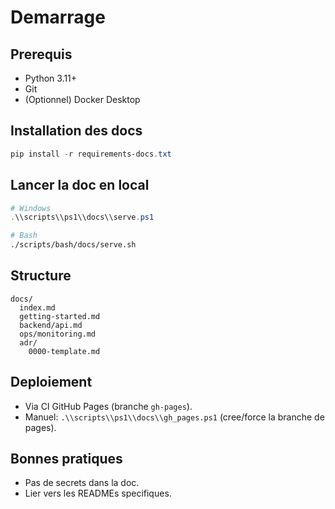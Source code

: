 # Demarrage

## Prerequis

* Python 3.11+
* Git
* (Optionnel) Docker Desktop

## Installation des docs

```powershell
pip install -r requirements-docs.txt
```

## Lancer la doc en local

```powershell
# Windows
.\\scripts\\ps1\\docs\\serve.ps1
```

```bash
# Bash
./scripts/bash/docs/serve.sh
```

## Structure

```
docs/
  index.md
  getting-started.md
  backend/api.md
  ops/monitoring.md
  adr/
    0000-template.md
```

## Deploiement

* Via CI GitHub Pages (branche `gh-pages`).
* Manuel: `.\\scripts\\ps1\\docs\\gh_pages.ps1` (cree/force la branche de pages).

## Bonnes pratiques

* Pas de secrets dans la doc.
* Lier vers les READMEs specifiques.

